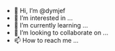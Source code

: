 - 👋 Hi, I’m @dymjef
- 👀 I’m interested in ...
- 🌱 I’m currently learning ...
- 💞️ I’m looking to collaborate on ...
- 📫 How to reach me ...

<!---
dymjef/dymjef is a ✨ special ✨ repository because its `README.md` (this file) appears on your GitHub profile.
You can click the Preview link to take a look at your changes.
--->

